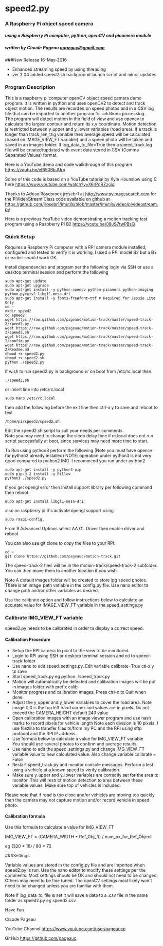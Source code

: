 #                          speed2.py

###               A Raspberry Pi object speed camera
##### using a Raspberry Pi computer, python, openCV and picamera module
#####          written by Claude Pageau pageauc@gmail.com

###New Release 16-May-2016
* Enhanced streaming speed by using threading
* ver 2.04 added speed2.sh background launch script and minor updates

### Program Description
This is a raspberry pi computer openCV object speed camera demo program.
It is written in python and uses openCV2 to detect and track object motion.
The results are recorded on speed photos and in a CSV log file that can be
imported to another program for additiona processing.  
The program will detect motion in the field of view and use opencv to calculate
the largest contour and return its x,y coordinate. Motion detection is
restricted between y_upper and y_lower variables (road area).  If a track
is longer than track_len_trig variable then average speed will be 
calculated (based on IMAGE_VIEW_FT variable) and a speed photo will be
taken and saved in an images folder. If log_data_to_file=True then a
speed_track.log file will be created/updated with event data stored in
CSV (Comma Separated Values) format.
 
Here is a YouTube demo and code walkthrough of this program https://youtu.be/eRi50BbJUro
 
Some of this code is based on a YouTube tutorial by
Kyle Hounslow using C here https://www.youtube.com/watch?v=X6rPdRZzgjg

Thanks to Adrian Rosebrock jrosebr1 at http://www.pyimagesearch.com 
for the PiVideoStream Class code available on github at
https://github.com/jrosebr1/imutils/blob/master/imutils/video/pivideostream.py

Here is a previous YouTube video demonstrating a motion tracking test program
using a Raspberry Pi B2 https://youtu.be/09JS7twPBsQ

### Quick Setup

Requires a Raspberry Pi computer with a RPI camera module installed, configured
and tested to verify it is working. I used a RPI model B2 but a B+ or 
earlier should work OK.

Install dependencies and program per the following
login via SSH or use a desktop terminal session and perform the following

    sudo apt-get update
    sudo apt-get upgrade
    sudo apt-get install -y python-opencv python-picamera python-imaging python-pyexiv2 libgl1-mesa-dri
    sudo apt-get install -y fonts-freefont-ttf # Required for Jessie Lite Only
    cd ~
    mkdir speed2
    cd speed2
    wget https://raw.github.com/pageauc/motion-track/master/speed-track-2/speed2.py
    wget https://raw.github.com/pageauc/motion-track/master/speed-track-2/speed2.sh
    wget https://raw.github.com/pageauc/motion-track/master/speed-track-2/config.py
    wget https://raw.github.com/pageauc/motion-track/master/speed-track-2/Readme.md
    chmod +x speed2.py
    chmod +x speed2.sh
    python ./speed2.py
    
if wish to run speed2.py in background or on boot from /etc/rc.local then

    ./speed2.sh
    
or insert line into /etc/rc.local

    sudo nano /etc/rc.local

then add the following before the exit line then ctrl-x y to save and reboot to test

    /home/pi/speed2/speed2.sh  
    
Edit the speed2.sh script to suit your needs per comments.  
Note you may need to change the sleep delay time if rc.local does not run script
successfully at boot, since services may need more time to start.  
        
To Run using python3 perform the following (Note you must have opencv for python3 already installed)
NOTE: operation under python3 is not very good compared to python2 IMO. I recommend you run under python2

    sudo apt-get install -y python3-pip  
    sudo pip-3.2 install -y Pillow
    python3 ./speed2.py
    
if you get opengl error then install support library per following command then reboot.

    sudo apt-get install libgl1-mesa-dri  
    
also on raspberry pi 3's activate opengl support using 
 
    sudo raspi-config,

From 9 Advanced Options select AA GL Driver then enable driver and reboot 
 
    
You can also use git clone to copy the files to your RPI.

    cd ~
    git clone https://github.com/pageauc/motion-track.git
 
The speed-track-2 files will be in the motion-track/speed-track-2 subfolder. You can
then move them to another location if you wish.
 
Note A default images folder will be created to store jpg speed photos. There is an
image_path variable in the config.py file.  Use nano editor to change path and/or
other variables as desired.

Use the calibrate option and follow instructions below to calculate an accurate
value for IMAGE_VIEW_FT variable in the speed_settings.py
    
### Calibrate IMG_VIEW_FT variable
  
speed2.py needs to be calibrated in order to display a correct speed.

#### Calibration Procedure

* Setup the RPI camera to point to the view to be monitored.
* Login to RPI using SSH or desktop terminal session and cd to speed-track folder
* Use nano to edit speed_settings.py. Edit variable calibrate=True  ctl-x y to save
* Start speed_track.py eg python ./speed_track.py
* Motion will automatically be detected and calibration images will be
  put in images folder with prefix calib-
* Monitor progress and calibration images. Press ctrl-c to Quit when done. 
* Adjust the y_upper and y_lower variables to cover the road area.  Note
  image 0,0 is the top left hand corner and values are in pixels.  Do not
  exceed the CAMERA_HEIGHT default 240 value  
* Open calibration images with an image viewer program and use hash marks to
  record pixels for vehicle length
  Note each division is 10 pixels.  I use filezilla to transfer files to/from
  my PC and the RPI using sftp protocol and the RPI IP address.
* Use formula below to calculate a value for IMG_VIEW_FT variable   
  You should use several photos to confirm and average results.
* Use nano to edit the speed_settings.py and change IMG_VIEW_FT variable value
  to new calculated value.  Also change variable calibrate = False
* Restart speed_track.py and monitor console messages.
  Perform a test using a vehicle at a known speed to verify calibration.
* Make sure y_upper and y_lower variables are correctly set for the area to
  monitor. This will restrict motion detection to area between these variable
  values.  Make sure top of vehicles is included.
  
Please note that if road is too close and/or vehicles are moving too quickly then
the camera may not capture motion and/or record vehicle in speed photo.
  
#### Calibration formula
Use this formula to calculate a value for IMG_VIEW_FT
 
IMG_VIEW_FT = (CAMERA_WIDTH * Ref_Obj_ft) / num_px_for_Ref_Object

eg (320 * 18) / 80 = 72
  
###Settings

Variable values are stored in the config.py file and are imported
when speed2.py is run.  Use the nano editor to modify these settings
per the comments.  Most settings should be OK and should not need to be
changed. Others may need to be fine tuned.  The openCV settings most
likely won't need to be changed unless you are familiar with them.

Note if log_data_to_file is set it will save a data to a .csv file
in the same folder as speed2.py  eg speed2.csv 

Have Fun

Claude Pageau

YouTube Channel https://www.youtube.com/user/pageaucp

GitHub https://github.com/pageauc
